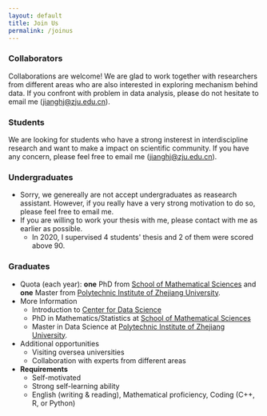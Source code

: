 ```yaml
---
layout: default
title: Join Us
permalink: /joinus
---
```


### Collaborators
Collaborations are welcome! We are glad to work together with researchers from different areas who are also interested in exploring mechanism behind data. If you confront with problem in data analysis, please do not hesitate to email me ([jianghj@zju.edu.cn](mailto:jianghj@zju.edu.cn)).

### Students
We are looking for students who have a strong insterest in interdiscipline research and want to make a impact on scientific community. If you have any concern, please feel free to email me ([jianghj@zju.edu.cn](mailto:jianghj@zju.edu.cn)).
### Undergraduates
* Sorry, we genereally are not accept undergraduates as reasearch assistant. However, if you really have a very strong motivation to do so, please feel free to email me.
* If you are willing to work your thesis with me, please contact with me as earlier as possible.
    - In 2020, I supervised 4 students' thesis and 2 of them were scored above 90.

### Graduates
  - Quota (each year): **one** PhD from [School of Mathematical Sciences](http://www.math.zju.edu.cn/) and **one** Master from [Polytechnic Institute of Zhejiang University](http://pi.zju.edu.cn/index.php).
  - More Information
      - Introduction to [Center for Data Science](http://cds.zju.edu.cn/)
      - PhD in Mathematics/Statistics at [School of Mathematical Sciences](http://www.math.zju.edu.cn/38087/list.htm)
      - Master in Data Science at [Polytechnic Institute of Zhejiang University](http://pi.zju.edu.cn/index.php).
  - Additional opportunities
      - Visiting oversea universities
      - Collaboration with experts from different areas
  - **Requirements**
      - Self-motivated 
      - Strong self-learning ability
      - English (writing & reading), Mathematical proficiency, Coding (C++, R, or Python) 


